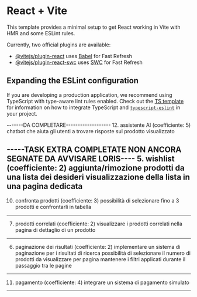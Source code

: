 # React + Vite

This template provides a minimal setup to get React working in Vite with HMR and some ESLint rules.

Currently, two official plugins are available:

- [@vitejs/plugin-react](https://github.com/vitejs/vite-plugin-react/blob/main/packages/plugin-react) uses [Babel](https://babeljs.io/) for Fast Refresh
- [@vitejs/plugin-react-swc](https://github.com/vitejs/vite-plugin-react/blob/main/packages/plugin-react-swc) uses [SWC](https://swc.rs/) for Fast Refresh

## Expanding the ESLint configuration

If you are developing a production application, we recommend using TypeScript with type-aware lint rules enabled. Check out the [TS template](https://github.com/vitejs/vite/tree/main/packages/create-vite/template-react-ts) for information on how to integrate TypeScript and [`typescript-eslint`](https://typescript-eslint.io) in your project.

-------DA COMPLETARE-------------------
12. assistente AI (coefficiente: 5)
chatbot che aiuta gli utenti a trovare risposte sul prodotto visualizzato



-----TASK EXTRA COMPLETATE NON ANCORA SEGNATE DA AVVISARE LORIS----
5. wishlist (coefficiente: 2)
aggiunta/rimozione prodotti da una lista dei desideri
visualizzazione della lista in una pagina dedicata
-------------------------------------------
10. confronta prodotti (coefficiente: 3)
possibilità di selezionare fino a 3 prodotti e confrontarli in tabella
-----------------------------------------------
7. prodotti correlati (coefficiente: 2)
visualizzare i prodotti correlati nella pagina di dettaglio di un prodotto
----------------------------------------------------------------
6. paginazione dei risultati (coefficiente: 2)
implementare un sistema di paginazione per i risultati di ricerca
possibilità di selezionare il numero di prodotti da visualizzare per pagina
mantenere i filtri applicati durante il passaggio tra le pagine
-------------------------------------------------
11. pagamento (coefficiente: 4)
integrare un sistema di pagamento simulato 
------------------------------------


